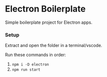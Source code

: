# Electron Boilerplate

Simple boilerplate project for Electron apps.

### Setup

Extract and open the folder in a terminal/vscode.

Run these commands in order:

1. `npm i -D electron`
2. `npm run start`
